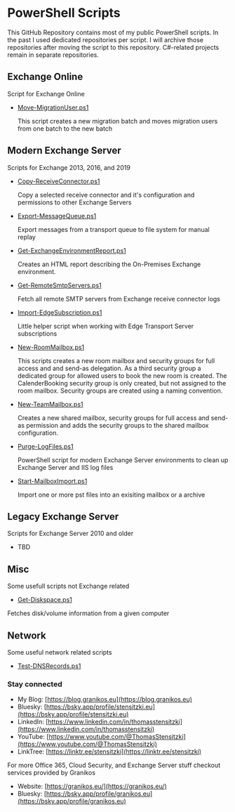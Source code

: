 # PowerShell Scripts

This GitHub Repository contains most of my public PowerShell scripts. In the past I used dedicated repositories per script. I will archive those repositories after moving the script to this repository. C#-related projects remain in separate repositories.

## Exchange Online

Script for Exchange Online

- [Move-MigrationUser.ps1](/Exchange%20Online/Move-MigrationUser)

  This script creates a new migration batch and moves migration users from one batch to the new batch

## Modern Exchange Server

Scripts for Exchange 2013, 2016, and 2019

- [Copy-ReceiveConnector.ps1](/Exchange%20Server/Copy-ReceiveConnector)

  Copy a selected receive connector and it's configuration and permissions to other Exchange Servers

- [Export-MessageQueue.ps1](/Exchange%20Server/Export-MessageQueue)

  Export messages from a transport queue to file system for manual replay

- [Get-ExchangeEnvironmentReport.ps1](/Exchange%20Server/Get-ExchangeEnvironmentReport)

  Creates an HTML report describing the On-Premises Exchange environment.

- [Get-RemoteSmtpServers.ps1](/Exchange%20Server/Get-RemoteSmtpServers)

  Fetch all remote SMTP servers from Exchange receive connector logs

- [Import-EdgeSubscription.ps1](/Exchange%20Server/Import-EdgeSubscription)

  Little helper script when working with Edge Transport Server subscriptions

- [New-RoomMailbox.ps1](/Exchange%20Server/New-RoomMailbox)

  This scripts creates a new room mailbox and security groups for full access and and send-as delegation. As a third security group a dedicated group for allowed users to book the new room is created. The CalenderBooking security group is only created, but not assigned to the room mailbox. Security groups are created using a naming convention.

- [New-TeamMailbox.ps1](/Exchange%20Server/New-TeamMailbox)

  Creates a new shared mailbox, security groups for full access and send-as permission and adds the security groups to the shared mailbox configuration.

- [Purge-LogFiles.ps1](/Exchange%20Server/Purge-LogFiles)

  PowerShell script for modern Exchange Server environments to clean up Exchange Server and IIS log files

- [Start-MailboxImport.ps1](/Exchange%20Server/Start-MailboxImport)

  Import one or more pst files into an exisiting mailbox or a archive


## Legacy Exchange Server

Scripts for Exchange Server 2010 and older

- TBD

## Misc

Some usefull scripts not Exchange related

- [Get-Diskspace.ps1](/Misc/Get-Diskspace)

Fetches disk/volume information from a given computer

## Network

Some useful network related scripts

- [Test-DNSRecords.ps1](/Network/Test-DNSRecords)

### Stay connected

- My Blog: [https://blog.granikos.eu](https://blog.granikos.eu)
- Bluesky: [https://bsky.app/profile/stensitzki.eu](https://bsky.app/profile/stensitzki.eu)
- LinkedIn: [https://www.linkedin.com/in/thomasstensitzki](https://www.linkedin.com/in/thomasstensitzki)
- YouTube: [https://www.youtube.com/@ThomasStensitzki](https://www.youtube.com/@ThomasStensitzki)
- LinkTree: [https://linktr.ee/stensitzki](https://linktr.ee/stensitzki)

For more Office 365, Cloud Security, and Exchange Server stuff checkout services provided by Granikos

- Website: [https://granikos.eu/](https://granikos.eu/)
- Bluesky: [https://bsky.app/profile/granikos.eu](https://bsky.app/profile/granikos.eu)